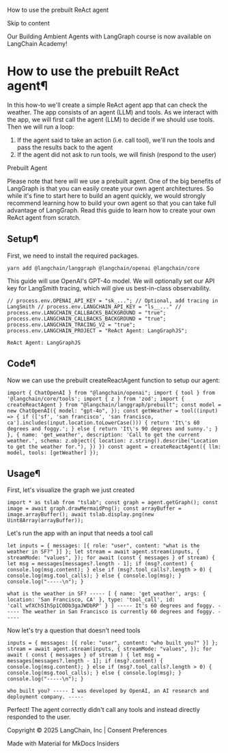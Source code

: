 How to use the prebuilt ReAct agent

Skip to content

Our Building Ambient Agents with LangGraph course is now available on LangChain Academy!

# How to use the prebuilt ReAct agent¶

In this how-to we'll create a simple ReAct agent app that can check the weather. The app consists of an agent (LLM) and tools. As we interact with the app, we will first call the agent (LLM) to decide if we should use tools. Then we will run a loop:

1. If the agent said to take an action (i.e. call tool), we'll run the tools and pass the results back to the agent
2. If the agent did not ask to run tools, we will finish (respond to the user)

Prebuilt Agent

Please note that here will we use a prebuilt agent. One of the big benefits of LangGraph is that you can easily create your own agent architectures. So while it's fine to start here to build an agent quickly, we would strongly recommend learning how to build your own agent so that you can take full advantage of LangGraph. Read this guide to learn how to create your own ReAct agent from scratch.

## Setup¶

First, we need to install the required packages.

```
yarn add @langchain/langgraph @langchain/openai @langchain/core
```

This guide will use OpenAI's GPT-4o model. We will optionally set our API key for LangSmith tracing, which will give us best-in-class observability.

```
// process.env.OPENAI_API_KEY = "sk_..."; // Optional, add tracing in LangSmith // process.env.LANGCHAIN_API_KEY = "ls__..." // process.env.LANGCHAIN_CALLBACKS_BACKGROUND = "true"; process.env.LANGCHAIN_CALLBACKS_BACKGROUND = "true"; process.env.LANGCHAIN_TRACING_V2 = "true"; process.env.LANGCHAIN_PROJECT = "ReAct Agent: LangGraphJS";
```

```
ReAct Agent: LangGraphJS
```

## Code¶

Now we can use the prebuilt createReactAgent function to setup our agent:

```
import { ChatOpenAI } from "@langchain/openai"; import { tool } from '@langchain/core/tools'; import { z } from 'zod'; import { createReactAgent } from "@langchain/langgraph/prebuilt"; const model = new ChatOpenAI({ model: "gpt-4o", }); const getWeather = tool((input) => { if (['sf', 'san francisco', 'san francisco, ca'].includes(input.location.toLowerCase())) { return 'It\'s 60 degrees and foggy.'; } else { return 'It\'s 90 degrees and sunny.'; } }, { name: 'get_weather', description: 'Call to get the current weather.', schema: z.object({ location: z.string().describe("Location to get the weather for."), }) }) const agent = createReactAgent({ llm: model, tools: [getWeather] });
```

## Usage¶

First, let's visualize the graph we just created

```
import * as tslab from "tslab"; const graph = agent.getGraph(); const image = await graph.drawMermaidPng(); const arrayBuffer = image.arrayBuffer(); await tslab.display.png(new Uint8Array(arrayBuffer));
```

Let's run the app with an input that needs a tool call

```
let inputs = { messages: [{ role: "user", content: "what is the weather in SF?" }] }; let stream = await agent.stream(inputs, { streamMode: "values", }); for await (const { messages } of stream) { let msg = messages[messages?.length - 1]; if (msg?.content) { console.log(msg.content); } else if (msg?.tool_calls?.length > 0) { console.log(msg.tool_calls); } else { console.log(msg); } console.log("-----\n"); }
```

```
what is the weather in SF? ----- [ { name: 'get_weather', args: { location: 'San Francisco, CA' }, type: 'tool_call', id: 'call_wfXCh5IhSp1C0Db3gaJWDbRP' } ] ----- It's 60 degrees and foggy. ----- The weather in San Francisco is currently 60 degrees and foggy. -----
```

Now let's try a question that doesn't need tools

```
inputs = { messages: [{ role: "user", content: "who built you?" }] }; stream = await agent.stream(inputs, { streamMode: "values", }); for await ( const { messages } of stream ) { let msg = messages[messages?.length - 1]; if (msg?.content) { console.log(msg.content); } else if (msg?.tool_calls?.length > 0) { console.log(msg.tool_calls); } else { console.log(msg); } console.log("-----\n"); }
```

```
who built you? ----- I was developed by OpenAI, an AI research and deployment company. -----
```

Perfect! The agent correctly didn't call any tools and instead directly responded to the user.

Copyright © 2025 LangChain, Inc | Consent Preferences

Made with Material for MkDocs Insiders
